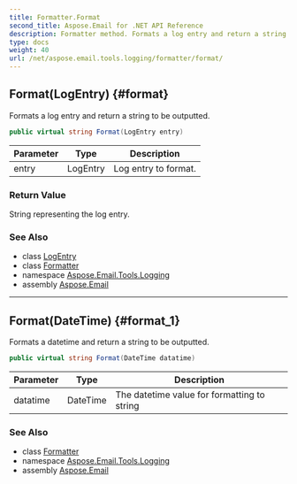 ```yaml
---
title: Formatter.Format
second_title: Aspose.Email for .NET API Reference
description: Formatter method. Formats a log entry and return a string to be outputted
type: docs
weight: 40
url: /net/aspose.email.tools.logging/formatter/format/
---
```

## Format(LogEntry) {#format}

Formats a log entry and return a string to be outputted.

```csharp
public virtual string Format(LogEntry entry)
```

| Parameter | Type | Description |
| --- | --- | --- |
| entry | LogEntry | Log entry to format. |

### Return Value

String representing the log entry.

### See Also

* class [LogEntry](../../logentry/)
* class [Formatter](../)
* namespace [Aspose.Email.Tools.Logging](../../formatter/)
* assembly [Aspose.Email](../../../)

---

## Format(DateTime) {#format_1}

Formats a datetime and return a string to be outputted.

```csharp
public virtual string Format(DateTime datatime)
```

| Parameter | Type | Description |
| --- | --- | --- |
| datatime | DateTime | The datetime value for formatting to string |

### See Also

* class [Formatter](../)
* namespace [Aspose.Email.Tools.Logging](../../formatter/)
* assembly [Aspose.Email](../../../)


